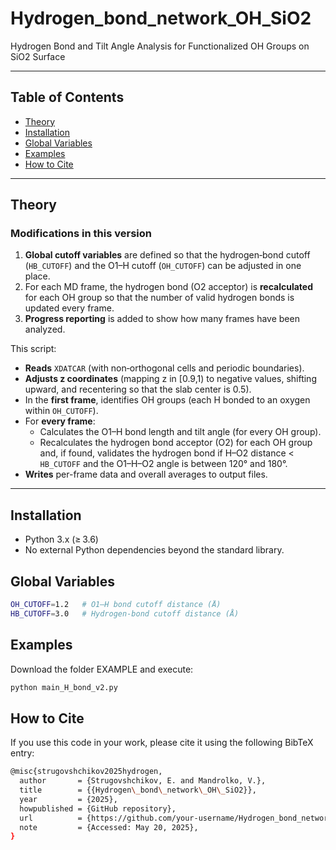# Hydrogen_bond_network_OH_SiO2

Hydrogen Bond and Tilt Angle Analysis for Functionalized OH Groups on SiO2 Surface

---

## Table of Contents

- [Theory](#theory)  
- [Installation](#installation)  
- [Global Variables](#global-variables)
- [Examples](#examples)  
- [How to Cite](#how-to-cite)  

---

## Theory

### Modifications in this version

1. **Global cutoff variables** are defined so that the hydrogen‐bond cutoff (`HB_CUTOFF`) and the O1–H cutoff (`OH_CUTOFF`) can be adjusted in one place.  
2. For each MD frame, the hydrogen bond (O2 acceptor) is **recalculated** for each OH group so that the number of valid hydrogen bonds is updated every frame.  
3. **Progress reporting** is added to show how many frames have been analyzed.

This script:

- **Reads** `XDATCAR` (with non‑orthogonal cells and periodic boundaries).  
- **Adjusts z coordinates** (mapping z in \[0.9,1) to negative values, shifting upward, and recentering so that the slab center is 0.5).  
- In the **first frame**, identifies OH groups (each H bonded to an oxygen within `OH_CUTOFF`).  
- For **every frame**:  
  - Calculates the O1–H bond length and tilt angle (for every OH group).  
  - Recalculates the hydrogen bond acceptor (O2) for each OH group and, if found, validates the hydrogen bond if H–O2 distance < `HB_CUTOFF` and the O1–H–O2 angle is between 120° and 180°.  
- **Writes** per-frame data and overall averages to output files.

---

## Installation
   - Python 3.x (≥ 3.6)  
   - No external Python dependencies beyond the standard library.

## Global Variables

```bash
OH_CUTOFF=1.2   # O1–H bond cutoff distance (Å)
HB_CUTOFF=3.0   # Hydrogen‐bond cutoff distance (Å)
```
## Examples

Download the folder EXAMPLE and execute: 
```bash
python main_H_bond_v2.py 
```
## How to Cite

If you use this code in your work, please cite it using the following BibTeX entry:

```bash
@misc{strugovshchikov2025hydrogen,
  author       = {Strugovshchikov, E. and Mandrolko, V.},
  title        = {{Hydrogen\_bond\_network\_OH\_SiO2}},
  year         = {2025},
  howpublished = {GitHub repository},
  url          = {https://github.com/your-username/Hydrogen_bond_network_OH_SiO2},
  note         = {Accessed: May 20, 2025},
}
```

